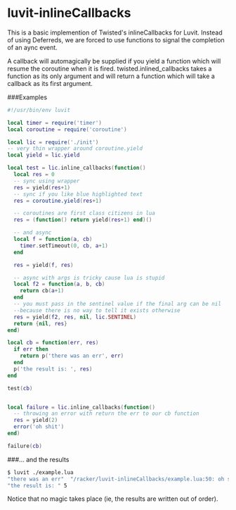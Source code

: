 luvit-inlineCallbacks
=====================

This is a basic implemention of Twisted's inlineCallbacks for Luvit.  Instead of using Deferreds, we are forced to use functions to signal the completion of an aync event.

A callback will automagically be supplied if you yield a function which will resume the coroutine when it is fired.  twisted.inlined_callbacks takes a function as its only argument and will return a function which will take a callback as its first argument.




###Examples

```lua
#!/usr/bin/env luvit

local timer = require('timer')
local coroutine = require('coroutine')

local lic = require('./init')
-- very thin wrapper around coroutine.yield
local yield = lic.yield

local test = lic.inline_callbacks(function()
  local res = 0
  -- sync using wrapper
  res = yield(res+1)
  -- sync if you like blue highlighted text
  res = coroutine.yield(res+1)

  -- coroutines are first class citizens in lua
  res = (function() return yield(res+1) end)()

  -- and async
  local f = function(a, cb)
    timer.setTimeout(0, cb, a+1)
  end

  res = yield(f, res)

  -- async with args is tricky cause lua is stupid
  local f2 = function(a, b, cb)
    return cb(a+1)
  end
  -- you must pass in the sentinel value if the final arg can be nil
  --because there is no way to tell it exists otherwise
  res = yield(f2, res, nil, lic.SENTINEL)
  return {nil, res}
end)

local cb = function(err, res)
  if err then
    return p('there was an err', err)
  end
  p('the result is: ', res)
end

test(cb)


local failure = lic.inline_callbacks(function()
  -- throwing an error with return the err to our cb function
  res = yield(2)
  error('oh shit')
end)

failure(cb)
```

###... and the results

```bash
$ luvit ./example.lua
"there was an err"  "/racker/luvit-inlineCallbacks/example.lua:50: oh shit"
"the result is: " 5
```

Notice that no magic takes place (ie, the results are written out of order).
